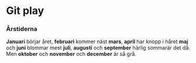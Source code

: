 # Git play

### Årstiderna

**Januari** börjar året,
**februari** kommer näst
**mars**, **april** har knopp i håret
**maj** och **juni** blommar mest
**juli**, **augusti** och **september**
härlig sommarär det då.
Men **oktober** och **november**
och **december** är så grå.
